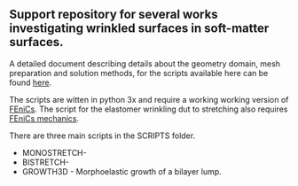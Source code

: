 ## Support repository for several works investigating wrinkled surfaces in soft-matter surfaces.

A detailed document describing details about the geometry domain, mesh preparation and solution methods, for the scripts available here
can be found [here](https://arxiv.org/).

The scripts are witten in python 3x and require a working working version of [FEniCs](https://fenicsproject.org/). The script for the elastomer wrinkling dut to stretching also requires [FEniCs mechanics](https://www.sciencedirect.com/science/article/pii/S2352711018300979).

There are three main scripts in the SCRIPTS folder.

* MONOSTRETCH-
* BISTRETCH- 
* GROWTH3D - Morphoelastic growth of a bilayer lump.


